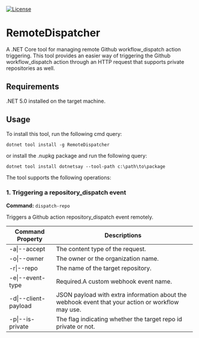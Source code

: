 [![License](https://img.shields.io/badge/License-AGPL%20v3-blue.svg)](https://tldrlegal.com/license/apache-license-2.0-(apache-2.0))

# RemoteDispatcher
A .NET Core tool for managing remote Github workflow_dispatch action triggering.
This tool provides an easier way of triggering the Github workflow_dispatch action through an HTTP request that supports private repositories as well.

## Requirements
.NET 5.0 installed on the target machine.

## Usage

To install this tool, run the following cmd query:
```
dotnet tool install -g RemoteDispatcher
```

or install the .nupkg package and run the following query:
```
dotnet tool install dotnetsay --tool-path c:\path\to\package
```

The tool supports the following operations:

### 1. Triggering a repository_dispatch event
**Command:** `dispatch-repo`

 Triggers a Github action repository_dispatch event remotely.


| Command Property     | Descriptions                                                                                      |
|----------------------|---------------------------------------------------------------------------------------------------|
| -a\|--accept         | The content type of the request.                                                                  |
| -o\|--owner          | The owner or the organization name.                                                               |
| -r\|--repo           | The name of the target repository.                                                                |
| -e\|--event-type     | Required.A custom webhook event name.                                                             |
| -d\|--client-payload | JSON payload with extra information about the webhook event that your action or workflow may use. |
| -p\|--is-private     | The flag indicating whether the target repo id private or not.                                    |
